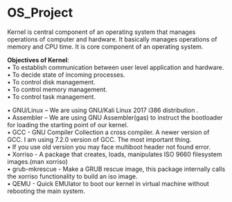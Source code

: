 # OS_Project

Kernel is central component of an operating system that manages operations of computer and hardware. It basically manages operations of memory and CPU time. It is core component of an operating system.

<b>Objectives of Kernel</b>:<br>
•	To establish communication between user level application and hardware.<br>
•	To decide state of incoming processes.<br>
•	To control disk management.<br>
•	To control memory management.<br>
•	To control task management.<br>

•	GNU/Linux – We are using GNU/Kali Linux 2017 i386 distribution .<br>
•	Assembler – We are using GNU Assembler(gas) to instruct the bootloader for loading the starting point of our kernel.<br>
•	GCC - GNU Compiler Collection a cross compiler. A newer version of GCC. I am using 7.2.0 version of GCC. The most important thing.<br>
•	If you use old version you may face multiboot header not found error.<br>
•	Xorriso - A package that creates, loads, manipulates ISO 9660 filesystem images.(man xorriso)<br>
•	grub-mkrescue - Make a GRUB rescue image, this package internally calls the xorriso functionality to build an iso image.<br>
•	QEMU - Quick EMUlator to boot our kernel in virtual machine without rebooting the main system.<br>
